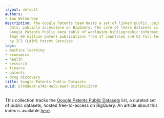```yaml
---
layout: default
authors:
- Ian Wetherbee
description: The Google Patents team hosts a set of linked public, paid and private
  data, publicly accessible on BigQuery. The core of these datasets is the public
  Google Patents Public Data table of worldwide bibliographic information on more
  than 90 million patent publications from 17 countries and US full text, provided
  by IFI CLAIMS Patent Services.
tags:
- machine learning
- economics
- health
- research
- finance
- patents
- drug discovery
title: Google Patents Public Datasets
uuid: b79ddeaf-e746-4e5b-bee7-3c3724cc2540
---
```


This collection tracks the [Google Patents Public Datasets](https://console.cloud.google.com/marketplace/browse?q=google%20patents%20public%20datasets&filter=solution-type:dataset) list, a curated set of public datasets, hosted free-to-access on BigQuery. An article about this index is available [here](https://cloud.google.com/blog/topics/public-datasets/google-patents-public-datasets-connecting-public-paid-and-private-patent-data).
